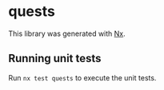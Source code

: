 # quests

This library was generated with [Nx](https://nx.dev).

## Running unit tests

Run `nx test quests` to execute the unit tests.
